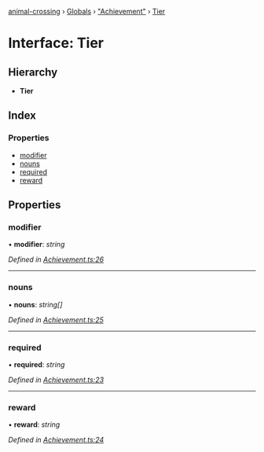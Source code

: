 [animal-crossing](../README.md) › [Globals](../globals.md) › ["Achievement"](../modules/_achievement_.md) › [Tier](_achievement_.tier.md)

# Interface: Tier

## Hierarchy

* **Tier**

## Index

### Properties

* [modifier](_achievement_.tier.md#modifier)
* [nouns](_achievement_.tier.md#nouns)
* [required](_achievement_.tier.md#required)
* [reward](_achievement_.tier.md#reward)

## Properties

###  modifier

• **modifier**: *string*

*Defined in [Achievement.ts:26](https://github.com/Norviah/animal-crossing/blob/0da76a6/module/types/Achievement.ts#L26)*

___

###  nouns

• **nouns**: *string[]*

*Defined in [Achievement.ts:25](https://github.com/Norviah/animal-crossing/blob/0da76a6/module/types/Achievement.ts#L25)*

___

###  required

• **required**: *string*

*Defined in [Achievement.ts:23](https://github.com/Norviah/animal-crossing/blob/0da76a6/module/types/Achievement.ts#L23)*

___

###  reward

• **reward**: *string*

*Defined in [Achievement.ts:24](https://github.com/Norviah/animal-crossing/blob/0da76a6/module/types/Achievement.ts#L24)*
